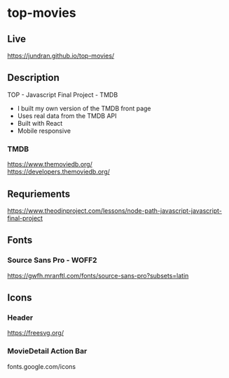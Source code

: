 # top-movies

## Live
https://jundran.github.io/top-movies/

## Description
TOP - Javascript Final Project - TMDB

- I built my own version of the TMDB front page  
- Uses real data from the TMDB API  
- Built with React
- Mobile responsive

### TMDB
https://www.themoviedb.org/  
https://developers.themoviedb.org/

## Requriements
https://www.theodinproject.com/lessons/node-path-javascript-javascript-final-project

## Fonts
### Source Sans Pro - WOFF2
https://gwfh.mranftl.com/fonts/source-sans-pro?subsets=latin

## Icons
### Header
https://freesvg.org/
### MovieDetail Action Bar
fonts.google.com/icons
